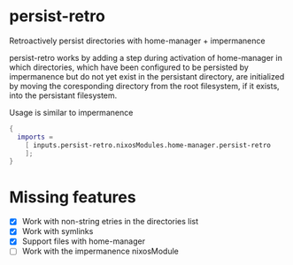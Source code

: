 # persist-retro
Retroactively persist directories with home-manager + impermanence


persist-retro works by adding a step during activation of home-manager
in which directories, which have been configured to be persisted by impermanence
but do not yet exist in the persistant directory,
are initialized by moving the coresponding directory from the root filesystem, if it exists,
into the persistant filesystem.

Usage is similar to impermanence
```nix
{
  imports =
    [ inputs.persist-retro.nixosModules.home-manager.persist-retro
    ];
}
```

# Missing features
- [X] Work with non-string etries in the directories list
- [X] Work with symlinks
- [X] Support files with home-manager
- [ ] Work with the impermanence nixosModule
